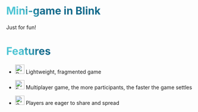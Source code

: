 <h1>Mini-game <span class="text-22px text-gray-500">in</span> <span class="bg-gradient-to-tr from-#924AFA to-#2BDBBB bg-clip-text text-transparent font-bold">Blink</span></h1>

Just for fun!

<h1>Features</h1>

- <img src="https://raw.githubusercontent.com/Tarikul-Islam-Anik/Animated-Fluent-Emojis/master/Emojis/Activities/Party%20Popper.png" alt="Party Popper" width="25" height="25" class="inline-block"/> Lightweight, fragmented game
- <img src="https://raw.githubusercontent.com/Tarikul-Islam-Anik/Animated-Fluent-Emojis/master/Emojis/People/Family%20Man%2C%20Woman%2C%20Boy%2C%20Boy.png" alt="Family Man, Woman, Boy, Boy" width="25" height="25" class="inline-block"/> Multiplayer game, the more participants, the faster the game settles

- <img src="https://raw.githubusercontent.com/Tarikul-Islam-Anik/Animated-Fluent-Emojis/master/Emojis/Travel%20and%20places/Comet.png" alt="Comet" width="25" height="25" class="inline-block"/> Players are eager to share and spread

<style>
h1 {
  background-color: #2B90B6;
  background-image: linear-gradient(45deg, #4EC5D4 10%, #146b8c 20%);
  background-size: 100%;
  -webkit-background-clip: text;
  -moz-background-clip: text;
  -webkit-text-fill-color: transparent;
  -moz-text-fill-color: transparent;
}
</style>
